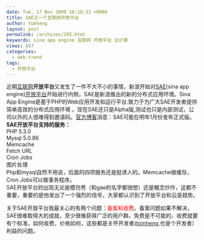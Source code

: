 ```yaml
---
date: Tue, 17 Nov 2009 16:10:33 +0000
title: SAE又一个互联网开放平台
author: tomheng
layout: post
permalink: /archives/285.html
keywords: sina app engine 互联网 开放平台 云计算
views: 657
categories:
  - web-trend
tags:
  - 开放平台
---
```

近期<a class="wpgallery" title="趣味互联网" href="http://blog.webfuns.net" target="_blank">互联网</a>**开放平台**又发生了一件不大不小的事情，新浪开始对<a class="wpgallery" title="sina app engine" href="http://sae.sina.com.cn" target="_blank">SAE</a>(sina app engine)<a class="wpgallery" title="互联网开放平台" href="http://blog.webfuns.net/archives/285.html" target="_blank">开放平台</a>开始进行内侧，SAE是新浪推出的新的分布式应用环境。Sina App Engine是基于PHP的Web应用开发和运行平台.致力于为广大SAE开发者提供简单高效的分布式应用环境 。现在SAE还只是Alpha版,测试也只是内部测试，公司以外的人很难得到邀请码。<a class="wpgallery" title="Sina App Engine Blog" href="http://blog.sina.com.cn" target="_blank">官方博客</a>消息：SAE可能在明年1月份发布正式版。  
**SAE开放平台支持的服务：**  
PHP 5.3.0  
Mysql 5.0.86  
Memcache  
Fetch URL  
Cron Jobs  
图片处理  
Php和mysql自然不用说，后面的四项服务还是挺诱人的。Memcache做缓存，Cron Jobs可以做事务程序。  
SAE开放平台的出现无论是模仿秀（和gae的名字都很想）还是概念炒作，这都不重要，重要的是他发出了一个强烈的信号，大家都认识到了开放平台和云是趋势。

关于SAE开放平台我最关心的有两个问题：<span style="color: #ff0000;">备案和收费</span>。备案问题如果不解决，SAE很难取得大的成就，至少很难获得广泛的用户群。免费是不可能的，收费就要有个标准，如何收费，价格如何，这些都是关怀开发者([tomheng ][1]也是个开发者）利益的问题。

 [1]: http://blog.webfuns.net/about-tomheng-profile
